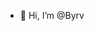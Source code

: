 - 👋 Hi, I’m @Byrv

<!---
Byrv/Byrv is a ✨ special ✨ repository because its `README.md` (this file) appears on your GitHub profile.
You can click the Preview link to take a look at your changes.
--->
